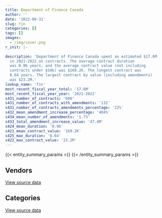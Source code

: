 ```yaml
---
title: Department of Finance Canada
author: ''
date: '2022-08-31'
slug: fin
categories: []
tags: []
images:
  - /img/cover.png
r_init: |-
  
description: 'Department of Finance Canada spent an estimated $17.6M
  in 2021-2022 on contracts. The average contract duration
  was 0.96 years, and the average contract value (not including
  contracts under $10k) was $169.2K. The longest contract was
  8.64 years. The largest contract by value (including amendments)
  was $23.2M.'
lookup_name: 'fin'
most_recent_fiscal_year_total: '17.6M'
most_recent_fiscal_year_year: '2021-2022'
s431_number_of_contracts: '606'
s431_number_of_contracts_with_amendments: '132'
s431_number_of_contracts_amendments_percentage: '22%'
s432_mean_amendment_increase_percentage: '404%'
s434_mean_number_of_amendments: '1.73'
s433_total_amendment_increase_value: '47.4M'
s424_mean_duration: '0.96'
s421_mean_contract_value: '169.2K'
s425_max_duration: '8.64'
s422_max_contract_value: '23.2M'
---
```


<script src="/rmarkdown-libs/htmlwidgets/htmlwidgets.js"></script>
<link href="/rmarkdown-libs/datatables-css/datatables-crosstalk.css" rel="stylesheet" />
<script src="/rmarkdown-libs/datatables-binding/datatables.js"></script>
<script src="/rmarkdown-libs/jquery/jquery-3.6.0.min.js"></script>
<link href="/rmarkdown-libs/dt-core-bootstrap/css/dataTables.bootstrap.min.css" rel="stylesheet" />
<link href="/rmarkdown-libs/dt-core-bootstrap/css/dataTables.bootstrap.extra.css" rel="stylesheet" />
<script src="/rmarkdown-libs/dt-core-bootstrap/js/jquery.dataTables.min.js"></script>
<script src="/rmarkdown-libs/dt-core-bootstrap/js/dataTables.bootstrap.min.js"></script>
<link href="/rmarkdown-libs/crosstalk/css/crosstalk.min.css" rel="stylesheet" />
<script src="/rmarkdown-libs/crosstalk/js/crosstalk.min.js"></script>
<script src="/rmarkdown-libs/htmlwidgets/htmlwidgets.js"></script>
<link href="/rmarkdown-libs/datatables-css/datatables-crosstalk.css" rel="stylesheet" />
<script src="/rmarkdown-libs/datatables-binding/datatables.js"></script>
<script src="/rmarkdown-libs/jquery/jquery-3.6.0.min.js"></script>
<link href="/rmarkdown-libs/dt-core-bootstrap/css/dataTables.bootstrap.min.css" rel="stylesheet" />
<link href="/rmarkdown-libs/dt-core-bootstrap/css/dataTables.bootstrap.extra.css" rel="stylesheet" />
<script src="/rmarkdown-libs/dt-core-bootstrap/js/jquery.dataTables.min.js"></script>
<script src="/rmarkdown-libs/dt-core-bootstrap/js/dataTables.bootstrap.min.js"></script>
<link href="/rmarkdown-libs/crosstalk/css/crosstalk.min.css" rel="stylesheet" />
<script src="/rmarkdown-libs/crosstalk/js/crosstalk.min.js"></script>

{{< entity_summary_params >}}
{{< /entity_summary_params >}}

## Vendors

<div id="htmlwidget-1" style="width:100%;height:auto;" class="datatables html-widget"></div>
<script type="application/json" data-for="htmlwidget-1">{"x":{"style":"bootstrap","filter":"none","vertical":false,"data":[["<a href=\"/vendors/4_office_automation/\">4 Office Automation<\/a>","<a href=\"/vendors/adga_group/\">ADGA Group<\/a>","<a href=\"/vendors/adobe/\">Adobe<\/a>","<a href=\"/vendors/advanced_business_interiors/\">Advanced Business Interiors<\/a>","<a href=\"/vendors/advanced_chippewa_technologies/\">Advanced Chippewa Technologies<\/a>","<a href=\"/vendors/altis_human_resources/\">Altis Human Resources<\/a>","<a href=\"/vendors/aon_reed_stenhouse/\">Aon Reed Stenhouse<\/a>","<a href=\"/vendors/artemp_personnel_services/\">Artemp Personnel Services<\/a>","<a href=\"/vendors/avi_spl_canada/\">AVI SPL Canada<\/a>","<a href=\"/vendors/banfield_seguin/\">Banfield Seguin<\/a>","<a href=\"/vendors/bdo_canada/\">BDO Canada<\/a>","<a href=\"/vendors/calian/\">Calian<\/a>","<a href=\"/vendors/canadian_corps_of_commissionaires/\">Canadian Corps of Commissionaires<\/a>","<a href=\"/vendors/carahsoft_technology/\">Carahsoft Technology<\/a>","<a href=\"/vendors/cbci_telecom/\">CBCI Telecom<\/a>","<a href=\"/vendors/cdw_canada/\">CDW Canada<\/a>","<a href=\"/vendors/cision_canada/\">Cision Canada<\/a>","<a href=\"/vendors/cistel_technology/\">Cistel Technology<\/a>","<a href=\"/vendors/cossette_communications/\">Cossette Communications<\/a>","<a href=\"/vendors/csdc_systems/\">CSDC Systems<\/a>","<a href=\"/vendors/deloitte/\">Deloitte<\/a>","<a href=\"/vendors/dls_technology/\">DLS Technology<\/a>","<a href=\"/vendors/donna_cona/\">Donna Cona<\/a>","<a href=\"/vendors/ebsco_canada/\">EBSCO Canada<\/a>","<a href=\"/vendors/ekos_research_associates/\">Ekos Research Associates<\/a>","<a href=\"/vendors/environics_research_group/\">Environics Research Group<\/a>","<a href=\"/vendors/excel_human_resources/\">Excel Human Resources<\/a>","<a href=\"/vendors/factiva/\">Factiva<\/a>","<a href=\"/vendors/fast_forward_french/\">Fast Forward French<\/a>","<a href=\"/vendors/feast_interactive/\">FEAST Interactive<\/a>","<a href=\"/vendors/ford_motor_company/\">Ford Motor Company<\/a>","<a href=\"/vendors/gartner/\">Gartner<\/a>","<a href=\"/vendors/gilmore_reproductions/\">Gilmore Reproductions<\/a>","<a href=\"/vendors/graybridge_international_consulting/\">Graybridge International Consulting<\/a>","<a href=\"/vendors/hypertec/\">Hypertec<\/a>","<a href=\"/vendors/ihs_global/\">IHS Global<\/a>","<a href=\"/vendors/info_tech_research_group/\">Info Tech Research Group<\/a>","<a href=\"/vendors/konica_minolta_business_solutions/\">Konica Minolta Business Solutions<\/a>","<a href=\"/vendors/lowe_martin_company/\">Lowe Martin Company<\/a>","<a href=\"/vendors/maplesoft_consulting/\">Maplesoft Consulting<\/a>","<a href=\"/vendors/maxsys_staffing_and_consulting/\">Maxsys Staffing and Consulting<\/a>","<a href=\"/vendors/mccarthy_tetrault/\">McCarthy Tetrault<\/a>","<a href=\"/vendors/media_q/\">Media Q<\/a>","<a href=\"/vendors/michael_wager_consulting/\">Michael Wager Consulting<\/a>","<a href=\"/vendors/microsoft_canada/\">Microsoft Canada<\/a>","<a href=\"/vendors/nations_translation_group/\">Nations Translation Group<\/a>","<a href=\"/vendors/nattiq/\">NATTIQ<\/a>","<a href=\"/vendors/nisha_techonologies/\">Nisha Techonologies<\/a>","<a href=\"/vendors/nitam_solutions/\">Nitam Solutions<\/a>","<a href=\"/vendors/northern_micro/\">Northern Micro<\/a>","<a href=\"/vendors/nova_networks/\">Nova Networks<\/a>","<a href=\"/vendors/onx_enterprise_solutions/\">OnX Enterprise Solutions<\/a>","<a href=\"/vendors/oproma/\">Oproma<\/a>","<a href=\"/vendors/orangutech/\">Orangutech<\/a>","<a href=\"/vendors/phaselock_systems_international/\">Phaselock Systems International<\/a>","<a href=\"/vendors/portage_personnel/\">Portage Personnel<\/a>","<a href=\"/vendors/precisionit/\">PrecisionIT<\/a>","<a href=\"/vendors/pricewaterhouse_coopers/\">Pricewaterhouse Coopers<\/a>","<a href=\"/vendors/printers_plus/\">Printers Plus<\/a>","<a href=\"/vendors/proquest/\">ProQuest<\/a>","<a href=\"/vendors/qmr/\">QMR<\/a>","<a href=\"/vendors/quintet_consulting/\">Quintet Consulting<\/a>","<a href=\"/vendors/raymond_chabot_grant_thornton/\">Raymond Chabot Grant Thornton<\/a>","<a href=\"/vendors/rhea/\">RHEA<\/a>","<a href=\"/vendors/rogers/\">Rogers<\/a>","<a href=\"/vendors/s_p_global_market_intelligence/\">S P Global Market Intelligence<\/a>","<a href=\"/vendors/samson_associes/\">Samson Associes<\/a>","<a href=\"/vendors/sas_institute/\">SAS Institute<\/a>","<a href=\"/vendors/shi_canada/\">SHI Canada<\/a>","<a href=\"/vendors/si_systems/\">SI Systems<\/a>","<a href=\"/vendors/solotech/\">Solotech<\/a>","<a href=\"/vendors/systemscope/\">Systemscope<\/a>","<a href=\"/vendors/telus_canada/\">Telus Canada<\/a>","<a href=\"/vendors/the_masha_krupp_translation_group/\">The Masha Krupp Translation Group<\/a>","<a href=\"/vendors/the_mathworks/\">The Mathworks<\/a>","<a href=\"/vendors/thomas_schmidt/\">Thomas Schmidt<\/a>","<a href=\"/vendors/thomson_reuters/\">Thomson Reuters<\/a>","<a href=\"/vendors/totem_offisource/\">Totem Offisource<\/a>","<a href=\"/vendors/toyota/\">Toyota<\/a>","<a href=\"/vendors/trm_technologies/\">TRM Technologies<\/a>","<a href=\"/vendors/university_of_calgary/\">University of Calgary<\/a>"],[null,null,null,87304.96,null,null,null,11570.91,4805.94,null,8833.32,8674.34,21625.49,null,null,null,11522.44,594758.26,null,28772.04,null,24720.97,24690.5,81573.04,null,134634.95,581857.1,null,null,null,null,null,31001.55,231521.5,395301.2,16190.08,null,185080.13,499521.03,84198.72,104148.64,3687.77,73450,129156.86,209750.54,648950.49,41315.3,548942.7,null,63188.62,null,23984.25,null,67658.75,null,null,36647.78,null,null,9506.53,92377.5,null,null,24069,67430.35,null,44530.35,494302.47,9403.34,202209.3,83013.46,270848.5,111296.37,683599.1,13979.93,14280.21,215022.93,null,null,null,null],[236156.71,null,null,50712.14,12271.58,20289.15,20000,23268.97,null,null,7184.43,null,null,3947.56,null,10492.67,5427.56,503252.71,null,27068.3,null,80425.56,null,81796.53,4743.65,182876.95,203471.75,null,null,null,39389.54,null,null,325945.81,59448.74,17926.08,null,702.15,196576.64,84429.4,130788,15804.73,74036.95,116939.02,348797.45,650728.44,19201.86,null,null,55105.58,18550.22,null,77328.16,71303,null,null,null,24792.2,null,null,null,null,null,null,58770.82,9409.12,null,489209.58,4003.77,null,83240.89,null,63386.81,685471.98,null,null,101552.5,11226.55,null,null,null],[277193.59,null,null,83609.27,2300.92,null,null,23205.39,15004.45,28250,null,null,null,9944.83,null,37170.19,null,501877.71,23224615.98,26455.7,148399,null,null,81573.04,266658.51,101723.34,154909.6,null,null,960483.05,null,null,67090.36,39550,320694.01,18152.69,null,null,null,84198.72,null,null,74460.53,116619.51,356470.62,648950.49,12995,null,null,989417.28,null,null,null,81400.56,null,43921.77,45175.79,309089.38,null,null,null,19703.19,13242.19,null,58610.25,23388.38,null,344419.28,null,null,83013.46,null,15014.18,170431.56,null,null,67056.91,null,39213.93,25990,null],[252773.31,17161.88,93.61,44310.13,278398.38,null,null,25456.98,null,25000,null,38985,null,null,20415.03,200497.34,null,150933.36,10057000,26473.73,null,67235,null,83147.09,127370.51,81536.24,38621.3,35689.38,28600,null,null,80501.2,563447.8,null,null,18073.67,1215.99,null,null,null,null,null,67100.33,41766.89,382828.35,648950.49,14690,null,129006.45,null,null,null,null,85134.2,15026.18,56648.23,45175.79,11728.92,4867.3,null,3349.23,50272.06,135070.31,null,58610.25,null,null,197616.46,null,null,66415.75,null,null,null,null,null,73824.3,null,11486.91,null,2918.76]],"container":"<table class=\"table table-striped table-hover row-border order-column display\">\n  <thead>\n    <tr>\n      <th>Vendor<\/th>\n      <th>2018-2019<\/th>\n      <th>2019-2020<\/th>\n      <th>2020-2021<\/th>\n      <th>2021-2022<\/th>\n    <\/tr>\n  <\/thead>\n<\/table>","options":{"order":[[4,"desc"]],"pageLength":10,"autoWidth":true,"columnDefs":[{"targets":1,"render":"function(data, type, row, meta) {\n    return type !== 'display' ? data : DTWidget.formatCurrency(data, \"$\", 2, 3, \",\", \".\", true, null);\n  }"},{"targets":2,"render":"function(data, type, row, meta) {\n    return type !== 'display' ? data : DTWidget.formatCurrency(data, \"$\", 2, 3, \",\", \".\", true, null);\n  }"},{"targets":3,"render":"function(data, type, row, meta) {\n    return type !== 'display' ? data : DTWidget.formatCurrency(data, \"$\", 2, 3, \",\", \".\", true, null);\n  }"},{"targets":4,"render":"function(data, type, row, meta) {\n    return type !== 'display' ? data : DTWidget.formatCurrency(data, \"$\", 2, 3, \",\", \".\", true, null);\n  }"},{"width":"16%","targets":[1,2,3,4]},{"className":"dt-right","targets":[1,2,3,4]}],"orderClasses":false}},"evals":["options.columnDefs.0.render","options.columnDefs.1.render","options.columnDefs.2.render","options.columnDefs.3.render"],"jsHooks":[]}</script>
<p class="text-right">
<a href="https://github.com/GoC-Spending/contracts-data/tree/main/data/out/departments/fin/summary_by_fiscal_year_by_vendor.csv" class="source-data-link btn btn-link">View source data</a>
</p>

## Categories

<div id="htmlwidget-2" style="width:100%;height:auto;" class="datatables html-widget"></div>
<script type="application/json" data-for="htmlwidget-2">{"x":{"style":"bootstrap","filter":"none","vertical":false,"data":[["<a href=\"/categories/facilities_and_construction/\">Facilities and construction<\/a>","<a href=\"/categories/office_management/\">Office management<\/a>","<a href=\"/categories/professional_services/\">Professional services<\/a>","<a href=\"/categories/information_technology/\">Information technology<\/a>","<a href=\"/categories/medical/\">Medical<\/a>","<a href=\"/categories/transportation_and_logistics/\">Transportation and logistics<\/a>","<a href=\"/categories/industrial_products_and_services/\">Industrial products and services<\/a>","<a href=\"/categories/travel/\">Travel<\/a>","<a href=\"/categories/human_capital/\">Human capital<\/a>"],[22333.37,887497.19,4097599.79,4833613.41,10473.47,null,23683.67,40476.19,888549.29],[22676.18,563205.03,3246852.12,3295133,10502.16,39389.54,null,77176.4,1091145.28],[22699.41,428232.37,28071073.18,4080226.47,null,39213.93,null,110277.56,1767637.3],[22871.2,989537.7,12325921.24,2653780.79,null,11486.91,null,9759.68,1580355.61]],"container":"<table class=\"table table-striped table-hover row-border order-column display\">\n  <thead>\n    <tr>\n      <th>Category<\/th>\n      <th>2018-2019<\/th>\n      <th>2019-2020<\/th>\n      <th>2020-2021<\/th>\n      <th>2021-2022<\/th>\n    <\/tr>\n  <\/thead>\n<\/table>","options":{"order":[[4,"desc"]],"dom":"t","pageLength":30,"autoWidth":true,"columnDefs":[{"targets":1,"render":"function(data, type, row, meta) {\n    return type !== 'display' ? data : DTWidget.formatCurrency(data, \"$\", 2, 3, \",\", \".\", true, null);\n  }"},{"targets":2,"render":"function(data, type, row, meta) {\n    return type !== 'display' ? data : DTWidget.formatCurrency(data, \"$\", 2, 3, \",\", \".\", true, null);\n  }"},{"targets":3,"render":"function(data, type, row, meta) {\n    return type !== 'display' ? data : DTWidget.formatCurrency(data, \"$\", 2, 3, \",\", \".\", true, null);\n  }"},{"targets":4,"render":"function(data, type, row, meta) {\n    return type !== 'display' ? data : DTWidget.formatCurrency(data, \"$\", 2, 3, \",\", \".\", true, null);\n  }"},{"width":"16%","targets":[1,2,3,4]},{"className":"dt-right","targets":[1,2,3,4]}],"orderClasses":false,"lengthMenu":[10,25,30,50,100]}},"evals":["options.columnDefs.0.render","options.columnDefs.1.render","options.columnDefs.2.render","options.columnDefs.3.render"],"jsHooks":[]}</script>
<p class="text-right">
<a href="https://github.com/GoC-Spending/contracts-data/tree/main/data/out/departments/fin/summary_by_fiscal_year_by_category.csv" class="source-data-link btn btn-link">View source data</a>
</p>
